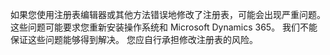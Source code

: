 如果您使用注册表编辑器或其他方法错误地修改了注册表，可能会出现严重问题。 这些问题可能要求您重新安装操作系统和 Microsoft Dynamics 365。 我们不能保证这些问题能够得到解决。 您应自行承担修改注册表的风险。